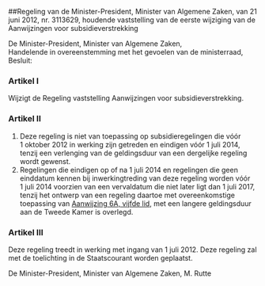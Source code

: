 <meta http-equiv='Content-Type' content='text/html; charset=utf-8' />

##Regeling van de Minister-President, Minister van Algemene Zaken, van 21 juni 2012, nr. 3113629, houdende vaststelling van de eerste wijziging van de Aanwijzingen voor subsidieverstrekking

De Minister-President, Minister van Algemene Zaken,  
Handelende in overeenstemming met het gevoelen van de ministerraad,
Besluit:    

### Artikel  I  

Wijzigt de Regeling vaststelling Aanwijzingen voor subsidieverstrekking. 

### Artikel  II  

1.  Deze regeling is niet van toepassing op subsidieregelingen die vóór 1 oktober 2012 in werking zijn getreden en eindigen vóór 1 juli 2014, tenzij een verlenging van de geldingsduur van een dergelijke regeling wordt gewenst.   
2.  Regelingen die eindigen op of na 1 juli 2014 en regelingen die geen einddatum kennen bij inwerkingtreding van deze regeling worden vóór 1 juli 2014 voorzien van een vervaldatum die niet later ligt dan 1 juli 2017, tenzij het ontwerp van een regeling daartoe met overeenkomstige toepassing van [Aanwijzing 6A, vijfde lid](../../../../../../../../../ministeriele-regeling/regeling/vaststelling/aanwijzingen/voor/subsidieverstrekking/BWBR0027023/README.md), met een langere geldingsduur aan de Tweede Kamer is overlegd.  

### Artikel  III  

Deze regeling treedt in werking met ingang van 1 juli 2012. 
Deze regeling zal met de toelichting in de Staatscourant worden geplaatst.  

De 
Minister-President, Minister van Algemene Zaken, 
M. Rutte     
